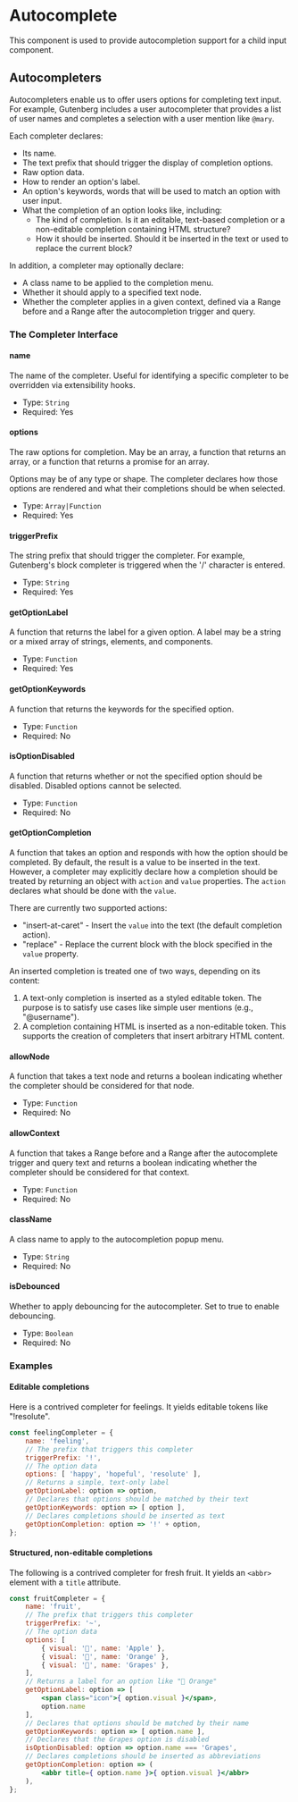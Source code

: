 Autocomplete
============

This component is used to provide autocompletion support for a child input component.

## Autocompleters

Autocompleters enable us to offer users options for completing text input. For example, Gutenberg includes a user autocompleter that provides a list of user names and completes a selection with a user mention like `@mary`.

Each completer declares:

* Its name.
* The text prefix that should trigger the display of completion options.
* Raw option data.
* How to render an option's label.
* An option's keywords, words that will be used to match an option with user input.
* What the completion of an option looks like, including:
  * The kind of completion. Is it an editable, text-based completion or a non-editable completion containing HTML structure?
  * How it should be inserted. Should it be inserted in the text or used to replace the current block?

In addition, a completer may optionally declare:

* A class name to be applied to the completion menu.
* Whether it should apply to a specified text node.
* Whether the completer applies in a given context, defined via a Range before and a Range after the autocompletion trigger and query.

### The Completer Interface

#### name

The name of the completer. Useful for identifying a specific completer to be overridden via extensibility hooks.

- Type: `String`
- Required: Yes

#### options

The raw options for completion. May be an array, a function that returns an array, or a function that returns a promise for an array.

Options may be of any type or shape. The completer declares how those options are rendered and what their completions should be when selected.

- Type: `Array|Function`
- Required: Yes

#### triggerPrefix

The string prefix that should trigger the completer. For example, Gutenberg's block completer is triggered when the '/' character is entered.

- Type: `String`
- Required: Yes

#### getOptionLabel

A function that returns the label for a given option. A label may be a string or a mixed array of strings, elements, and components.

- Type: `Function`
- Required: Yes

#### getOptionKeywords

A function that returns the keywords for the specified option.

- Type: `Function`
- Required: No

#### isOptionDisabled

A function that returns whether or not the specified option should be disabled. Disabled options cannot be selected.

- Type: `Function`
- Required: No

#### getOptionCompletion

A function that takes an option and responds with how the option should be completed. By default, the result is a value to be inserted in the text. However, a completer may explicitly declare how a completion should be treated by returning an object with `action` and `value` properties. The `action` declares what should be done with the `value`.

There are currently two supported actions:

* "insert-at-caret" - Insert the `value` into the text (the default completion action).
* "replace" - Replace the current block with the block specified in the `value` property.

An inserted completion is treated one of two ways, depending on its content:

1. A text-only completion is inserted as a styled editable token. The purpose is to satisfy use cases like simple user mentions (e.g., "@username").
2. A completion containing HTML is inserted as a non-editable token. This supports the creation of completers that insert arbitrary HTML content.

#### allowNode

A function that takes a text node and returns a boolean indicating whether the completer should be considered for that node.

- Type: `Function`
- Required: No

#### allowContext

A function that takes a Range before and a Range after the autocomplete trigger and query text and returns a boolean indicating whether the completer should be considered for that context.

- Type: `Function`
- Required: No

#### className

A class name to apply to the autocompletion popup menu.

- Type: `String`
- Required: No

#### isDebounced

Whether to apply debouncing for the autocompleter. Set to true to enable debouncing.

- Type: `Boolean`
- Required: No

### Examples

#### Editable completions

Here is a contrived completer for feelings. It yields editable tokens like "!resolute".

```jsx
const feelingCompleter = {
	name: 'feeling',
	// The prefix that triggers this completer
	triggerPrefix: '!',
	// The option data
	options: [ 'happy', 'hopeful', 'resolute' ],
	// Returns a simple, text-only label
	getOptionLabel: option => option,
	// Declares that options should be matched by their text
	getOptionKeywords: option => [ option ],
	// Declares completions should be inserted as text
	getOptionCompletion: option => '!' + option,
};
```

#### Structured, non-editable completions

The following is a contrived completer for fresh fruit. It yields an `<abbr>` element with a `title` attribute.

```jsx
const fruitCompleter = {
	name: 'fruit',
	// The prefix that triggers this completer
	triggerPrefix: '~',
	// The option data
	options: [
		{ visual: '🍎', name: 'Apple' },
		{ visual: '🍊', name: 'Orange' },
		{ visual: '🍇', name: 'Grapes' },
	],
	// Returns a label for an option like "🍊 Orange"
	getOptionLabel: option => [
		<span class="icon">{ option.visual }</span>,
		option.name
	],
	// Declares that options should be matched by their name
	getOptionKeywords: option => [ option.name ],
	// Declares that the Grapes option is disabled
	isOptionDisabled: option => option.name === 'Grapes',
	// Declares completions should be inserted as abbreviations
	getOptionCompletion: option => (
		<abbr title={ option.name }>{ option.visual }</abbr>
	),
};
```
